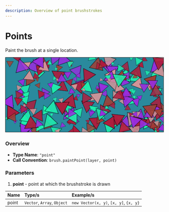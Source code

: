 ```yaml
---
description: Overview of point brushstrokes
---
```


# Points

Paint the brush at a single location.

![](../../.gitbook/assets/1a773a.png)

### Overview‌ <a id="overview"></a>

* **Type Name**: `"point"`
* **Call Convention**: `brush.paintPoint(layer, point)`

### ‌Parameters‌

1. **point** - point at which the brushstroke is drawn

| Name | Type/s | Example/s |
| :--- | :--- | :--- |
| point | `Vector`, `Array`, `Object` | `new Vector(x, y)`, `[x, y]`, `{x, y}` |


